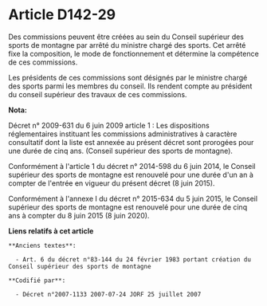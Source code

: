 # Article D142-29

Des commissions peuvent être créées au sein du Conseil supérieur des sports de montagne par arrêté du ministre chargé des
sports. Cet arrêté fixe la composition, le mode de fonctionnement et détermine la compétence de ces commissions.

Les présidents de ces commissions sont désignés par le ministre chargé des sports parmi les membres du conseil. Ils rendent
compte au président du conseil supérieur des travaux de ces commissions.

**Nota:**

Décret n° 2009-631 du 6 juin 2009 article 1 : Les dispositions réglementaires instituant les commissions administratives à
caractère consultatif dont la liste est annexée au présent décret sont prorogées pour une durée de cinq ans. (Conseil
supérieur des sports de montagne).

Conformément à l'article 1 du décret n° 2014-598 du 6 juin 2014, le Conseil supérieur des sports de montagne est renouvelé
pour une durée d'un an à compter de l'entrée en vigueur du présent décret (8 juin 2015).

Conformément à l'annexe I du décret n° 2015-634 du 5 juin 2015, le Conseil supérieur des sports de montagne est renouvelé
pour une durée de cinq ans à compter du 8 juin 2015 (8 juin 2020).

**Liens relatifs à cet article**

	**Anciens textes**:

	  - Art. 6 du décret n°83-144 du 24 février 1983 portant création du Conseil supérieur des sports de montagne

	**Codifié par**:

	  - Décret n°2007-1133 2007-07-24 JORF 25 juillet 2007
